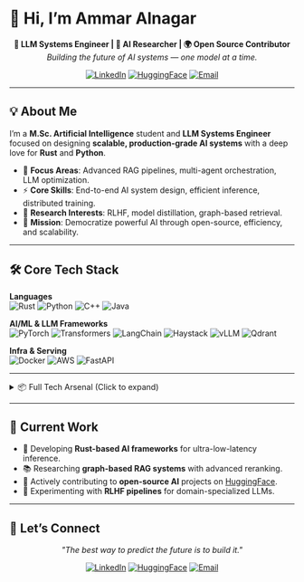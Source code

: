 # 👋 Hi, I’m Ammar Alnagar

<div align="center">

**🚀 LLM Systems Engineer | 🧠 AI Researcher | 🌍 Open Source Contributor**  
*Building the future of AI systems — one model at a time.*

[![LinkedIn](https://img.shields.io/badge/LinkedIn-0077B5?style=flat-square&logo=linkedin&logoColor=white)](https://www.linkedin.com/in/ammar-alnagar-393413201/)
[![HuggingFace](https://img.shields.io/badge/HuggingFace-FFD21E?style=flat-square&logo=huggingface&logoColor=black)](https://huggingface.co/Daemontatox)
[![Email](https://img.shields.io/badge/Email-D14836?style=flat-square&logo=gmail&logoColor=white)](mailto:ammaralnagar416@gmail.com)

</div>

---

## 💡 About Me

I’m a **M.Sc. Artificial Intelligence** student and **LLM Systems Engineer** focused on designing **scalable, production-grade AI systems** with a deep love for **Rust** and **Python**.

- 🔬 **Focus Areas**: Advanced RAG pipelines, multi-agent orchestration, LLM optimization.
- ⚡ **Core Skills**: End-to-end AI system design, efficient inference, distributed training.
- 🧩 **Research Interests**: RLHF, model distillation, graph-based retrieval.
- 🎯 **Mission**: Democratize powerful AI through open-source, efficiency, and scalability.

---

## 🛠 Core Tech Stack

**Languages**  
![Rust](https://img.shields.io/badge/Rust-000000?style=flat-square&logo=rust&logoColor=white)
![Python](https://img.shields.io/badge/Python-3776AB?style=flat-square&logo=python&logoColor=white)
![C++](https://img.shields.io/badge/C++-00599C?style=flat-square&logo=cplusplus&logoColor=white)
![Java](https://img.shields.io/badge/Java-ED8B00?style=flat-square&logo=java&logoColor=white)

**AI/ML & LLM Frameworks**  
![PyTorch](https://img.shields.io/badge/PyTorch-EE4C2C?style=flat-square&logo=pytorch&logoColor=white)
![Transformers](https://img.shields.io/badge/🤗_Transformers-FFD21E?style=flat-square)
![LangChain](https://img.shields.io/badge/LangChain-1C3C3C?style=flat-square)
![Haystack](https://img.shields.io/badge/Haystack-1E3A8A?style=flat-square)
![vLLM](https://img.shields.io/badge/vLLM-6C5CE7?style=flat-square)
![Qdrant](https://img.shields.io/badge/Qdrant-DC2626?style=flat-square)

**Infra & Serving**  
![Docker](https://img.shields.io/badge/Docker-2496ED?style=flat-square&logo=docker&logoColor=white)
![AWS](https://img.shields.io/badge/AWS-232F3E?style=flat-square&logo=amazon-aws)
![FastAPI](https://img.shields.io/badge/FastAPI-009688?style=flat-square)

---

<details>
<summary>📦 Full Tech Arsenal (Click to expand)</summary>

### Core Languages
![Rust](https://img.shields.io/badge/Rust-000000?style=for-the-badge&logo=rust&logoColor=white)
![Python](https://img.shields.io/badge/Python-3776AB?style=for-the-badge&logo=python&logoColor=white)
![C++](https://img.shields.io/badge/C++-00599C?style=for-the-badge&logo=cplusplus&logoColor=white)
![Java](https://img.shields.io/badge/Java-ED8B00?style=for-the-badge&logo=java&logoColor=white)
![Nim](https://img.shields.io/badge/nim-%23FFE953.svg?style=for-the-badge&logo=nim&logoColor=white)
![LaTeX](https://img.shields.io/badge/latex-%23008080.svg?style=for-the-badge&logo=latex&logoColor=white)
![Bash Script](https://img.shields.io/badge/bash_script-%23121011.svg?style=for-the-badge&logo=gnu-bash&logoColor=white)

### AI/ML Frameworks & Tools
![PyTorch](https://img.shields.io/badge/PyTorch-EE4C2C?style=for-the-badge&logo=pytorch&logoColor=white)
![Transformers](https://img.shields.io/badge/🤗_Transformers-FFD21E?style=for-the-badge)
![LangChain](https://img.shields.io/badge/LangChain-1C3C3C?style=for-the-badge)
![Accelerate](https://img.shields.io/badge/Accelerate-FF6B6B?style=for-the-badge)
![TRL](https://img.shields.io/badge/TRL-4ECDC4?style=for-the-badge)
![Unsloth](https://img.shields.io/badge/Unsloth-95E1D3?style=for-the-badge)
![Hugging Face](https://img.shields.io/badge/HuggingFace-FFD21F?style=for-the-badge)
![LangGraph](https://img.shields.io/badge/LangGraph-5E4AE3?style=for-the-badge)
![Pydantic](https://img.shields.io/badge/Pydantic-008000?style=for-the-badge)
![OpenAI](https://img.shields.io/badge/OpenAI-412991?style=for-the-badge)
![Anthropic](https://img.shields.io/badge/Anthropic-000000?style=for-the-badge)
![DeepSeek](https://img.shields.io/badge/DeepSeek-AI-blue?style=for-the-badge)

### Optimization & Serving
![vLLM](https://img.shields.io/badge/vLLM-6C5CE7?style=for-the-badge)
![Ollama](https://img.shields.io/badge/Ollama-000000?style=for-the-badge)
![LocalAI](https://img.shields.io/badge/LocalAI-0984E3?style=for-the-badge)
![TorchScript](https://img.shields.io/badge/TorchScript-EE4C2C?style=for-the-badge)
![ONNX](https://img.shields.io/badge/ONNX-005CED?style=for-the-badge)
![MLflow](https://img.shields.io/badge/MLflow-0194E2?style=for-the-badge)
![nVIDIA](https://img.shields.io/badge/cuda-000000.svg?style=for-the-badge&logo=nVIDIA&logoColor=green) 
![FastAPI](https://img.shields.io/badge/FastAPI-005571?style=for-the-badge)
![Nginx](https://img.shields.io/badge/nginx-%23009639.svg?style=for-the-badge)

### RAG & Agent Frameworks
![Haystack](https://img.shields.io/badge/Haystack-1E3A8A?style=for-the-badge)
![Qdrant](https://img.shields.io/badge/Qdrant-DC2626?style=for-the-badge)
![CrewAI](https://img.shields.io/badge/CrewAI-7C3AED?style=for-the-badge)
![LangGraph](https://img.shields.io/badge/LangGraph-059669?style=for-the-badge)
![SwarmAI](https://img.shields.io/badge/SwarmAI-EA580C?style=for-the-badge)

### Multimodal & Speech
![Whisper](https://img.shields.io/badge/Whisper-412991?style=for-the-badge)
![Gemini](https://img.shields.io/badge/Gemini-4285F4?style=for-the-badge)
![Google_TTS](https://img.shields.io/badge/Google_TTS-EA4335?style=for-the-badge)
![Twilio](https://img.shields.io/badge/Twilio-F22F46?style=for-the-badge)

### Infrastructure & Deployment
![Docker](https://img.shields.io/badge/Docker-2496ED?style=for-the-badge)
![AWS](https://img.shields.io/badge/AWS-232F3E?style=for-the-badge)
![FastAPI](https://img.shields.io/badge/FastAPI-009688?style=for-the-badge)
![Firebase](https://img.shields.io/badge/firebase-%23039BE5.svg?style=for-the-badge)
![Git](https://img.shields.io/badge/git-%23F05033.svg?style=for-the-badge)
![Postman](https://img.shields.io/badge/Postman-FF6C37?style=for-the-badge)

### Database & Storage
![MySQL](https://img.shields.io/badge/mysql-4479A1.svg?style=for-the-badge)
![Neo4J](https://img.shields.io/badge/Neo4j-008CC1?style=for-the-badge)
![Firebase](https://img.shields.io/badge/firebase-a08021?style=for-the-badge)
![Postgres](https://img.shields.io/badge/postgres-%23316192.svg?style=for-the-badge)
![Prisma](https://img.shields.io/badge/Prisma-3982CE?style=for-the-badge)
![SQLite](https://img.shields.io/badge/sqlite-%2307405e.svg?style=for-the-badge)
![Supabase](https://img.shields.io/badge/Supabase-3ECF8E?style=for-the-badge)
![Redis](https://img.shields.io/badge/redis-%23DD0031.svg?style=for-the-badge)

</details>

---

## 🌟 Current Work

- 🦀 Developing **Rust-based AI frameworks** for ultra-low-latency inference.
- 📚 Researching **graph-based RAG systems** with advanced reranking.
- 🤝 Actively contributing to **open-source AI** projects on [HuggingFace](https://huggingface.co/Daemontatox).
- 🔬 Experimenting with **RLHF pipelines** for domain-specialized LLMs.

---

## 📢 Let’s Connect

<div align="center">

*"The best way to predict the future is to build it."*  

[![LinkedIn](https://img.shields.io/badge/LinkedIn-0077B5?style=flat-square&logo=linkedin&logoColor=white)](https://www.linkedin.com/in/ammar-alnagar-393413201/)
[![HuggingFace](https://img.shields.io/badge/HuggingFace-FFD21E?style=flat-square&logo=huggingface&logoColor=black)](https://huggingface.co/Daemontatox)
[![Email](https://img.shields.io/badge/Email-D14836?style=flat-square&logo=gmail&logoColor=white)](mailto:ammaralnagar416@gmail.com)

</div>